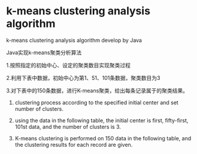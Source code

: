# k-means clustering analysis algorithm

k-means clustering analysis algorithm develop by Java

Java实现k-means聚类分析算法

1.按照指定的初始中心、设定的聚类数目实现聚类过程

2.利用下表中数据，初始中心为第1、51、101条数据，聚类数目为3 

3.对下表中的150条数据，进行K-means聚类，给出每条记录属于的聚类结果。

1. clustering process according to the specified initial center and set number of clusters.

2. using the data in the following table, the initial center is first, fifty-first, 101st data, and the number of clusters is 3.

3. K-means clustering is performed on 150 data in the following table, and the clustering results for each record are given.


